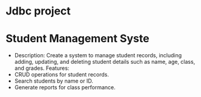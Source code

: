 # Jdbc project
# Student Management Syste
* Description: Create a system to manage student records, including adding, updating, and deleting student details such as name, age, class, and grades.
Features:
* CRUD operations for student records.
* Search students by name or ID.
* Generate reports for class performance.
